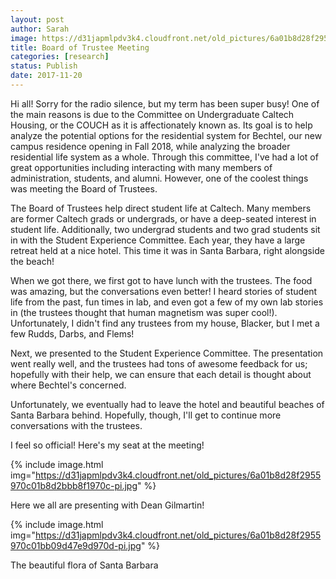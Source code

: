 ```yaml
---
layout: post
author: Sarah
image: https://d31japmlpdv3k4.cloudfront.net/old_pictures/6a01b8d28f2955970c01b8d2bbb8e5970c-pi.jpg
title: Board of Trustee Meeting
categories: [research]
status: Publish
date: 2017-11-20
---
```



Hi all! Sorry for the radio silence, but my term has been super busy! One of the main reasons is due to the Committee on Undergraduate Caltech Housing, or the COUCH as it is affectionately known as. Its goal is to help analyze the potential options for the residential system for Bechtel, our new campus residence opening in Fall 2018, while analyzing the broader residential life system as a whole. Through this committee, I've had a lot of great opportunities including interacting with many members of administration, students, and alumni. However, one of the coolest things was meeting the Board of Trustees.

  The Board of Trustees help direct student life at Caltech. Many members are former Caltech grads or undergrads, or have a deep-seated interest in student life. Additionally, two undergrad students and two grad students sit in with the Student Experience Committee. Each year, they have a large retreat held at a nice hotel. This time it was in Santa Barbara, right alongside the beach!

  When we got there, we first got to have lunch with the trustees. The food was amazing, but the conversations even better! I heard stories of student life from the past, fun times in lab, and even got a few of my own lab stories in (the trustees thought that human magnetism was super cool!). Unfortunately, I didn't find any trustees from my house, Blacker, but I met a few Rudds, Darbs, and Flems!

  Next, we presented to the Student Experience Committee. The presentation went really well, and the trustees had tons of awesome feedback for us; hopefully with their help, we can ensure that each detail is thought about where Bechtel's concerned.

  Unfortunately, we eventually had to leave the hotel and beautiful beaches of Santa Barbara behind. Hopefully, though, I'll get to continue more conversations with the trustees.

<div class="photo-caption caption-xid-6a01b8d28f2955970c01b8d2bbb8e5970c" id="caption-xid-6a01b8d28f2955970c01b8d2bbb8e5970c">I feel so official! Here's my seat at the meeting!


{% include image.html img="https://d31japmlpdv3k4.cloudfront.net/old_pictures/6a01b8d28f2955970c01b8d2bbb8f1970c-pi.jpg" %}<div class="photo-caption caption-xid-6a01b8d28f2955970c01b8d2bbb8f1970c" id="caption-xid-6a01b8d28f2955970c01b8d2bbb8f1970c">Here we all are presenting with Dean Gilmartin!


{% include image.html img="https://d31japmlpdv3k4.cloudfront.net/old_pictures/6a01b8d28f2955970c01bb09d47e9d970d-pi.jpg" %}<div class="photo-caption caption-xid-6a01b8d28f2955970c01bb09d47e9d970d" id="caption-xid-6a01b8d28f2955970c01bb09d47e9d970d">The beautiful flora of Santa Barbara


